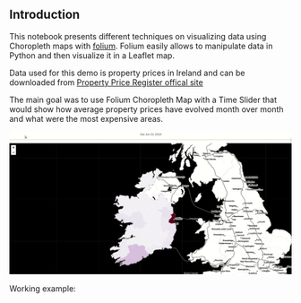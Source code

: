 ## Introduction
This notebook presents different techniques on visualizing data using  Choropleth maps with [folium](https://python-visualization.github.io/folium/). Folium easily allows to manipulate data in Python and then visualize it in a Leaflet map.

Data used for this demo is property prices in Ireland and can be downloaded from [Property Price Register offical site](https://www.propertypriceregister.ie/)

The main goal was to use Folium Choropleth Map with a Time Slider that would show how average property prices have evolved month over month and what were the most expensive areas.

![](images/choropleth_with_slider.gif)

Working example: 
